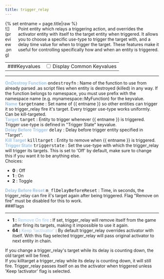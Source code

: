 ```yaml
---
title: trigger_relay
---
```

<div>{% set entname = page.title|raw %}</div>
<div class="container previewimg">
<div class="columns">
<div class="imagepadding column col-auto" markdown="1">![](preview.png)</div>
<div class="column entityentry" markdown="1">Point entity which relays a triggering action, and overrides the activator entity with itself to the target entity when triggered. It allows you to choose a specific use-type to trigger the target with, and a delay time value for when to trigger the target. These features make it useful for controlling specifically how and when an entity is triggered.</div>
</div>
</div>
<div>
<table class="titletable">
<tbody>
<tr>
<td markdown="1">###Keyvalues</td>
<td class="titletablecheck" id="checkboxandlabel"><input type="checkbox" id="displaycommon"><label for="displaycommon"> Display Common Keyvalues</label></input></td>
</tr>
</tbody>
</table>
<hr>
<div class="entityentry commonkeys-checkbox" markdown="1">
<span style="color:#9fc5e8;"><b>OnDestroy Function</b></span> <kbd  class="tooltip" data-tooltip="string">ondestroyfn</kbd> :
Name of the function to use from already parsed .as script files when entity is destroyed (killed) in any way. If the function belongs to namespace, you must use prefix with the namespace name (e.g. mynamespace::MyFunction) for the keyvalue.
</div>
<div class="entityentry commonkeys-checkbox" markdown="1">
<span style="color:#9fc5e8;"><b>Name</b></span> <kbd  class="tooltip" data-tooltip="target_source">targetname</kbd> :
Set name of {{ entname }} so other entities can trigger it so trigger_relay fire it's target. Every trigger use-type works uniformly. Can be kill-targeted.
</div>
<div class="entityentry commonkeys-checkbox" markdown="1">
<span style="color:#9fc5e8;"><b>Target</b></span> <kbd  class="tooltip" data-tooltip="target_destination">target</kbd> :
Entity to trigger whenever {{ entname }} is triggered. Trigger use-type is defined in "Trigger State" keyvalue.
</div>
<div class="entityentry commonkeys-checkbox" markdown="1">
<span style="color:#9fc5e8;"><b>Delay Before Trigger</b></span> <kbd  class="tooltip" data-tooltip="string">delay</kbd> :
Delay before trigger entity specified in "Target".
</div>
<div class="entityentry commonkeys-checkbox" markdown="1">
<span style="color:#9fc5e8;"><b>Kill Target</b></span> <kbd  class="tooltip" data-tooltip="target_destination">killtarget</kbd> :
Entity to remove when {{ entname }} is triggered.
</div>
<div class="entityentry" markdown="1">
<span style="color:#9fc5e8;"><b>Trigger State</b></span> <kbd  class="tooltip" data-tooltip="choices">triggerstate</kbd> :
Set the use-type with which the trigger_relay will trigger its targets. This is set to 'Off' by default, make sure to change this if you want it to be anything else.
<div class="accordion">
<input type="checkbox" id="accordion-1" name="accordion-checkbox" hidden>
<label class="accordion-header" for="accordion-1">
<i class="icon icon-arrow-right mr-1"></i>
Choices:
</label>
<div class="accordion-body">
<ul>
<li><b>0</b> : Off</li>
<li><b>1</b> : On</li>
<li><b>2</b> : Toggle</li>
</ul>
</div>
</div>
</div>
<div class="entityentry" markdown="1">
<span style="color:#9fc5e8;"><b>Delay Before Reset</b></span> <kbd  class="tooltip" data-tooltip="string">m_flDelayBeforeReset</kbd> :
Time, in seconds, the trigger_relay can fire it's target again after being triggered. Flag "Remove on fire" must be disabled for this to work.
</div>
</div>
###Flags
<hr>
<div class="entityflags">
<ul>
<li class="imagepadding" markdown="1"><b>1</b> : <span style="color:#9fc5e8;">Remove On fire</span> : If set, trigger_relay will remove itself from the game after firing its targets, making it impossible to use it again.</li>
<li class="imagepadding" markdown="1"><b>64 </b> : <span style="color:#9fc5e8;">Keep '!activator'</span> : By default trigger_relay overrides activator with itself. With this flag selected trigger_relay will pass original activator to next entity in chain.</li>
</ul>
</div>
<div class="notices blue" markdown="1">If you change a trigger_relay's target while its delay is counting down, the old target will be fired.</div>
<div class="notices blue" markdown="1">If you killtarget a trigger_relay while its delay is counting down, it will still fire. Trigger_relay passes itself on as the activator when triggered unless 'Keep !activator' flag is selected.</div>
